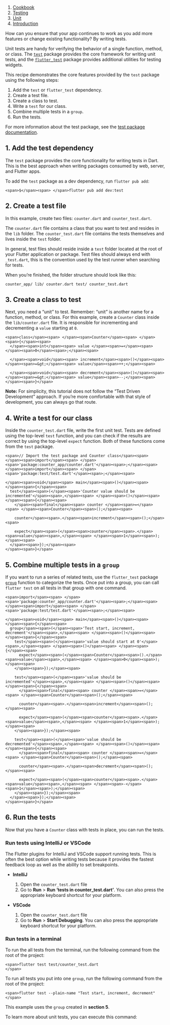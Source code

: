1.  [Cookbook](https://docs.flutter.dev/cookbook)
2.  [Testing](https://docs.flutter.dev/cookbook/testing)
3.  [Unit](https://docs.flutter.dev/cookbook/testing/unit)
4.  [Introduction](https://docs.flutter.dev/cookbook/testing/unit/introduction)

How can you ensure that your app continues to work as you add more features or change existing functionality? By writing tests.

Unit tests are handy for verifying the behavior of a single function, method, or class. The [`test`](https://pub.dev/packages/test) package provides the core framework for writing unit tests, and the [`flutter_test`](https://api.flutter.dev/flutter/flutter_test/flutter_test-library.html) package provides additional utilities for testing widgets.

This recipe demonstrates the core features provided by the `test` package using the following steps:

1.  Add the `test` or `flutter_test` dependency.
2.  Create a test file.
3.  Create a class to test.
4.  Write a `test` for our class.
5.  Combine multiple tests in a `group`.
6.  Run the tests.

For more information about the test package, see the [test package documentation](https://pub.dev/packages/test).

## 1\. Add the test dependency

The `test` package provides the core functionality for writing tests in Dart. This is the best approach when writing packages consumed by web, server, and Flutter apps.

To add the `test` package as a dev dependency, run `flutter pub add`:

```
<span>$</span><span> </span>flutter pub add dev:test
```

## 2\. Create a test file

In this example, create two files: `counter.dart` and `counter_test.dart`.

The `counter.dart` file contains a class that you want to test and resides in the `lib` folder. The `counter_test.dart` file contains the tests themselves and lives inside the `test` folder.

In general, test files should reside inside a `test` folder located at the root of your Flutter application or package. Test files should always end with `_test.dart`, this is the convention used by the test runner when searching for tests.

When you’re finished, the folder structure should look like this:

```nocode
counter_app/ lib/ counter.dart test/ counter_test.dart
```

## 3\. Create a class to test

Next, you need a “unit” to test. Remember: “unit” is another name for a function, method, or class. For this example, create a `Counter` class inside the `lib/counter.dart` file. It is responsible for incrementing and decrementing a `value` starting at `0`.

```
<span>class</span><span> </span><span>Counter</span><span> </span><span>{</span><span>
  </span><span>int</span><span> value </span><span>=</span><span> </span><span>0</span><span>;</span><span>

  </span><span>void</span><span> increment</span><span>()</span><span> </span><span>=&gt;</span><span> value</span><span>++;</span><span>

  </span><span>void</span><span> decrement</span><span>()</span><span> </span><span>=&gt;</span><span> value</span><span>--;</span><span>
</span><span>}</span>
```

**Note:** For simplicity, this tutorial does not follow the “Test Driven Development” approach. If you’re more comfortable with that style of development, you can always go that route.

## 4\. Write a test for our class

Inside the `counter_test.dart` file, write the first unit test. Tests are defined using the top-level `test` function, and you can check if the results are correct by using the top-level `expect` function. Both of these functions come from the `test` package.

```
<span>// Import the test package and Counter class</span><span>
</span><span>import</span><span> </span><span>'package:counter_app/counter.dart'</span><span>;</span><span>
</span><span>import</span><span> </span><span>'package:test/test.dart'</span><span>;</span><span>

</span><span>void</span><span> main</span><span>()</span><span> </span><span>{</span><span>
  test</span><span>(</span><span>'Counter value should be incremented'</span><span>,</span><span> </span><span>()</span><span> </span><span>{</span><span>
    </span><span>final</span><span> counter </span><span>=</span><span> </span><span>Counter</span><span>();</span><span>

    counter</span><span>.</span><span>increment</span><span>();</span><span>

    expect</span><span>(</span><span>counter</span><span>.</span><span>value</span><span>,</span><span> </span><span>1</span><span>);</span><span>
  </span><span>});</span><span>
</span><span>}</span>
```

## 5\. Combine multiple tests in a `group`

If you want to run a series of related tests, use the `flutter_test` package [`group`](https://api.flutter.dev/flutter/flutter_test/group.html) function to categorize the tests. Once put into a group, you can call `flutter test` on all tests in that group with one command.

```
<span>import</span><span> </span><span>'package:counter_app/counter.dart'</span><span>;</span><span>
</span><span>import</span><span> </span><span>'package:test/test.dart'</span><span>;</span><span>

</span><span>void</span><span> main</span><span>()</span><span> </span><span>{</span><span>
  group</span><span>(</span><span>'Test start, increment, decrement'</span><span>,</span><span> </span><span>()</span><span> </span><span>{</span><span>
    test</span><span>(</span><span>'value should start at 0'</span><span>,</span><span> </span><span>()</span><span> </span><span>{</span><span>
      expect</span><span>(</span><span>Counter</span><span>().</span><span>value</span><span>,</span><span> </span><span>0</span><span>);</span><span>
    </span><span>});</span><span>

    test</span><span>(</span><span>'value should be incremented'</span><span>,</span><span> </span><span>()</span><span> </span><span>{</span><span>
      </span><span>final</span><span> counter </span><span>=</span><span> </span><span>Counter</span><span>();</span><span>

      counter</span><span>.</span><span>increment</span><span>();</span><span>

      expect</span><span>(</span><span>counter</span><span>.</span><span>value</span><span>,</span><span> </span><span>1</span><span>);</span><span>
    </span><span>});</span><span>

    test</span><span>(</span><span>'value should be decremented'</span><span>,</span><span> </span><span>()</span><span> </span><span>{</span><span>
      </span><span>final</span><span> counter </span><span>=</span><span> </span><span>Counter</span><span>();</span><span>

      counter</span><span>.</span><span>decrement</span><span>();</span><span>

      expect</span><span>(</span><span>counter</span><span>.</span><span>value</span><span>,</span><span> </span><span>-</span><span>1</span><span>);</span><span>
    </span><span>});</span><span>
  </span><span>});</span><span>
</span><span>}</span>
```

## 6\. Run the tests

Now that you have a `Counter` class with tests in place, you can run the tests.

### Run tests using IntelliJ or VSCode

The Flutter plugins for IntelliJ and VSCode support running tests. This is often the best option while writing tests because it provides the fastest feedback loop as well as the ability to set breakpoints.

-   **IntelliJ**
    
    1.  Open the `counter_test.dart` file
    2.  Go to **Run** > **Run ‘tests in counter\_test.dart’**. You can also press the appropriate keyboard shortcut for your platform.
-   **VSCode**
    
    1.  Open the `counter_test.dart` file
    2.  Go to **Run** > **Start Debugging**. You can also press the appropriate keyboard shortcut for your platform.

### Run tests in a terminal

To run the all tests from the terminal, run the following command from the root of the project:

```
<span>flutter test test/counter_test.dart
</span>
```

To run all tests you put into one `group`, run the following command from the root of the project:

```
<span>flutter test --plain-name "Test start, increment, decrement"
</span>
```

This example uses the `group` created in **section 5**.

To learn more about unit tests, you can execute this command: